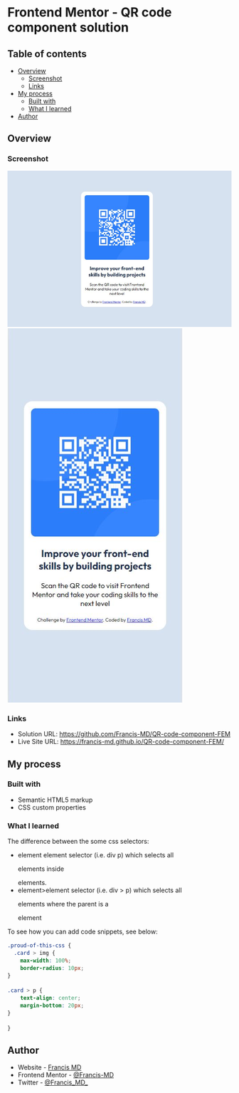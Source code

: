 # Frontend Mentor - QR code component solution

## Table of contents

- [Overview](#overview)
  - [Screenshot](#screenshot)
  - [Links](#links)
- [My process](#my-process)
  - [Built with](#built-with)
  - [What I learned](#what-i-learned)
- [Author](#author)

## Overview

### Screenshot

![](./design/Solution-desktop-design.JPG)
![](./design/Solution-mobile-design.JPG)

### Links

- Solution URL: https://github.com/Francis-MD/QR-code-component-FEM
- Live Site URL: https://francis-md.github.io/QR-code-component-FEM/

## My process

### Built with

- Semantic HTML5 markup
- CSS custom properties

### What I learned

The difference between the some css selectors:
- element element selector (i.e. div p) which selects all <p> elements inside <div> elements.
- element>element selector (i.e. div > p) which selects all <p> elements where the parent is a <div> element

To see how you can add code snippets, see below:

```css
.proud-of-this-css {
  .card > img {
    max-width: 100%;
    border-radius: 10px;
}

.card > p {
    text-align: center;
    margin-bottom: 20px;
}

}
```
## Author

- Website - [Francis MD](https://www.linkedin.com/in/francismd/)
- Frontend Mentor - [@Francis-MD](https://www.frontendmentor.io/profile/Francis-MD)
- Twitter - [@Francis_MD_](https://twitter.com/Francis_MD_)